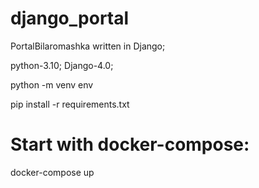# django_portal
PortalBilaromashka written in Django;

python-3.10; Django-4.0;

python -m venv env

pip install -r requirements.txt

# Start with docker-compose:
docker-compose up



